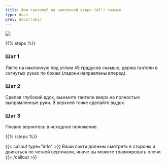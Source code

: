 ```yaml
---
title: Жим гантелей на наклонной вверх (45°) скамье 
type: docs
prev: docs/ruki/
---
```

![](https://github.com/user-attachments/assets/00af12a1-f480-4cec-856c-9894ffc31300)

{{% steps %}}

### Шаг 1
Лягте на наклонную под углом 45 градусов скамью, держа гантели в согнутых руках по бокам (ладони направлены вперед).

### Шаг 2
Сделав глубокий вдох, выжмите гантели вверх на полностью выпрямленные руки. В верхней точке сделайте выдох.

### Шаг 3
Плавно вернитесь в исходное положение.

{{% /steps %}}

{{< callout type="info" >}}
Ваши локти должны смотреть в стороны и двигаться по четкой вертикали, иначе вы можете травмировать плечи.
{{< /callout >}}
